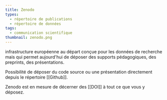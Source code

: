 ```yaml
---
title: Zenodo
types:
  - répertoire de publications
  - répertoire de données
tags:
  - communication scientifique
thumbnail: zenodo.png
---
```


infrastructure européenne au départ conçue pour les données de recherche mais qui permet aujourd'hui de déposer des supports pédagogiques, des preprints, des présentations. 

Possibilité de déposer du code source ou une présentation directement depuis le répertoire [[Github]].

Zenodo est en mesure de décerner des [[DOI]] à tout ce que vous y déposez.

